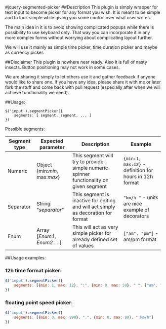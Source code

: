 #jquery-segmented-picker
##Description
This plugin is simply wrapper for text input to become picker for any format you wish.
It is meant to be simple and to look simple while giving you some control over what user writes.

The main idea in it is to avoid showing complicated popups while there is possibility to use keyboard only.
That way you can incorporate it in any more complex forms without worrying about complicating layout further.

We will use it mainly as simple time picker, time duration picker and maybe as currency picker.

##Disclaimer
This plugin is nowhere near ready. Also it is full of nasty insects. Button positioning may not work in some cases.

We are sharing it simply to let others use it and gather feedback if anyone would like to share one.
If you have any idea, please share it with me or later fork the stuff and come back with pull request (especially after when we will achieve functionality we need).

##Usage:
```
$('input').segmentPicker({
    segments: [ segment, segment, ... ]
})
```

Possible segments:

Segment type | Expected parameter | Description   | Example
------------- | -------- | ------------- | -------
Numeric       | Object {min:*min*, max:*max*} | This segment will try to provide simple numeric spinner functionality on given segment | `{min:1, max:12}` - definition for hours in 12h format
Separator     | String "*separator*" | This segment is inactive for editing and will act simply as decoration for format      |   `"km/h "` - units are nice example of decorators
Enum          | Array [*Enum1, Enum2 ...* ] | This will act as very simple picker for already defined set of values |  `["am", "pm"]` - am/pm format

##Usage examples:

### 12h time format picker:
```javascript
$('input').segmentPicker({
    segments: [{min: 1, max: 12}, ":", {min: 0, max: 59}, " ", ["am", "pm"]]
})
```

### floating point speed picker:
```javascript
$('input').segmentPicker({
    segments: [{min: 0, max: 999}, ".", {min: 0, max: 99}, " km/h"]
})
```